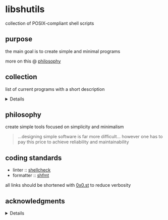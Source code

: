 <!-- markdownlint-disable MD013 MD033 -->

# libshutils

collection of POSIX-compliant shell scripts

## purpose

the main goal is to create simple and minimal programs

more on this @ [philosophy](#philosophy)

## collection

list of current programs with a short description

<details>
  - `die` :: prints a message to **stderr** & exits with non-successful code `1`
  - `is_installed $cmd` :: check if `cmd` is installed
  - `is_net` :: checks if there is an active internet connection
  - `is_running $prg` :: checks if `prg` is currently running
  - `is_su` :: checks if invoking user is a super-user
</details>

## philosophy

create simple tools focused on simplicity and minimalism

> ...designing simple software is far more difficult... however one has to pay
> this price to achieve reliability and maintainability

## coding standards

- linter :: [shellcheck](https://0x0.st/QQ)
- formatter :: [shfmt](https://0x0.st/ZIsC)

all links should be shortened with [0x0.st](https://0x0.st) to reduce verbosity

## acknowledgments

<details>
  | 📚                                   | ✒                                                         |
  | ------------------------------------ | --------------------------------------------------------- |
  | [pure sh bible](https://0x0.st/ZK4C) | [![dylanaraps](https://0x0.st/ZIsL)](https://0x0.st/ZIrO) |
  | -                                    | [![Luke Smith](https://0x0.st/ZIsp)](https://0x0.st/ZIsf) |
</details>

